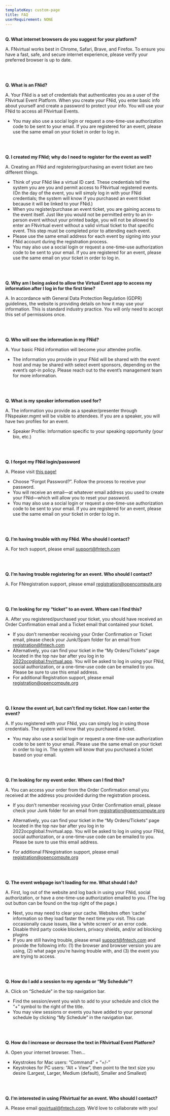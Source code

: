 ```yaml
---
templateKey: custom-page
title: FAQ
userRequirement: NONE
---
```

**<BR>Q. What internet browsers do you suggest for your platform?**

A. FNvirtual works best in Chrome, Safari, Brave, and Firefox. To ensure you have a fast, safe, and secure internet experience, please verify your preferred browser is up to date.

<br><br>

**Q. What is an FNid?**

A. Your FNid is a set of credentials that authenticates you as a user of the FNvirtual Event Platform. When you create your FNid, you enter basic info about yourself and create a password to protect your info. You will use your FNid to access all FNvirtual Events.

* You may also use a social login or request a one-time-use authorization code to be sent to your email. If you are registered for an event, please use the same email on your ticket in order to log in. 

<br><br>

**Q. I created my FNid; why do I need to register for the event as well?**

A. Creating an FNid and registering/purchasing an event ticket are two different things.

* Think of your FNid like a virtual ID card. These credentials tell the system you are you and permit access to FNvirtual registered events. (On the day of the event, you will simply log in with your FNid credentials; the system will know if you purchased an event ticket because it will be linked to your FNid.)
* When you register/purchase an event ticket, you are gaining access to the event itself. Just like you would not be permitted entry to an in-person event without your printed badge, you will not be allowed to enter an FNvirtual event without a valid virtual ticket to that specific event. This step must be completed prior to attending each event.
* Please use the same email address for each event by signing into your FNid account during the registration process.
* You may also use a social login or request a one-time-use authorization code to be sent to your email. If you are registered for an event, please use the same email on your ticket in order to log in. 

<br><br>

**Q. Why am I being asked to allow the Virtual Event app to access my information after I log in for the first time?**

A. In accordance with General Data Protection Regulation (GDPR) guidelines, the website is providing details on how it may use your information. This is standard industry practice. You will only need to accept this set of permissions once.

<br><br>

**Q. Who will see the information in my FNid?**

A. Your basic FNid information will become your attendee profile.

* The information you provide in your FNid will be shared with the event host and may be shared with select event sponsors, depending on the event’s opt-in policy. Please reach out to the event’s management team for more information.

<br><br>

**Q. What is my speaker information used for?**

A. The information you provide as a speaker/presenter through FNspeaker.mgmt will be visible to attendees. If you are a speaker, you will have two profiles for an event.

* Speaker Profile: Information specific to your speaking opportunity (your bio, etc.)

<br><br>

**Q. I forgot my FNid login/password**

A. Please visit <a href=“https://idp.fnvirtual.app/“ target=“_blank”>this page!</a>[](https://idp.fntech.com/)

* Choose “Forgot Password?”. Follow the process to receive your password.
* You will receive an email—at whatever email address you used to create your FNid—which will allow you to reset your password.
* You may also use a social login or request a one-time-use authorization code to be sent to your email. If you are registered for an event, please use the same email on your ticket in order to log in. 

<br><br>

**Q. I’m having trouble with my FNid. Who should I contact?**

A. For tech support, please email [support@fntech.com](mailto:support@fntech.com)

<br><br>

**Q. I’m having trouble registering for an event. Who should I contact?**

A. For FNregistration support, please email [registration@opencompute.org](Mailto:registration@opencompute.org)

<br><br>

**Q. I’m looking for my “ticket” to an event. Where can I find this?**

A. After you registered/purchased your ticket, you should have received an Order Confirmation email and a Ticket email that contained your ticket.

* If you don’t remember receiving your Order Confirmation or Ticket email, please check your Junk/Spam folder for an email from registration@fntech.com
* Alternatively, you can find your ticket in the “My Orders/Tickets” page located in the top nav bar after you log in to [2022ocpglobal.fnvirtual.app](https://2022ocpglobal.fnvirtual.app). You will be asked to log in using your FNid, social authorization, or a one-time-use code can be emailed to you. Please be sure to use this email address. 
* For additional Registration support, please email [registration@opencompute.org](Mailto:registration@opencompute.org)

<br><br>

**Q. I know the event url, but can’t find my ticket. How can I enter the event?**

A. If you registered with your FNid, you can simply log in using those credentials. The system will know that you purchased a ticket.

* You may also use a social login or request a one-time-use authorization code to be sent to your email. Please use the same email on your ticket in order to log in. The system will know that you purchased a ticket based on your email. 

<br><br>

**Q. I’m looking for my event order. Where can I find this?**

A. You can access your order from the Order Confirmation email you received at the address you provided during the registration process.

* If you don’t remember receiving your Order Confirmation email, please check your Junk folder for an email from registration@opencompute.org
* Alternatively, you can find your ticket in the “My Orders/Tickets” page located in the top nav bar after you log in to 2022ocpglobal.fnvirtual.app. You will be asked to log in using your FNid, social authorization, or a one-time-use code can be emailed to you. Please be sure to use this email address. 
* For additional FNregistration support, please email [registration@opencompute.org](Mailto:registration@opencompute.org)

  <br><br>

**Q. The event webpage isn’t loading for me. What should I do?**

A. First, log out of the website and log back in using your FNid, social authorization, or have a one-time-use authorization emailed to you. (The log out button can be found on the top right of the page.)

* Next, you may need to clear your cache. Websites often ‘cache’ information so they load faster the next time you visit. This can occasionally cause issues, like a ‘white screen’ or an error code.
* Disable third party cookie blockers, privacy shields, and/or ad blocking plugins
* If you are still having trouble, please email support@fntech.com and provide the following info: (1) the browser and browser version you are using, (2) what page you’re having trouble with, and (3) the event you are trying to access.

<br><br>

**Q. How do I add a session to my agenda or “My Schedule”?**

A. Click on “Schedule” in the top navigation bar. 

* Find the session/event you wish to add to your schedule and click the “+” symbol to the right of the title.
* You may view sessions or events you have added to your personal schedule by clicking “My Schedule” in the navigation bar.

<br><br>

**Q. How do I increase or decrease the text in FNvirtual Event Platform?**

A. Open your internet browser. Then…

* Keystrokes for Mac users: “Command” + “+/-”
* Keystrokes for PC users: “Alt + View”, then point to the text size you desire (Largest, Larger, Medium (default), Smaller and Smallest)

<br><br>

**Q. I’m interested in using FNvirtual for an event. Who should I contact?**

A. Please email [govirtual@fntech.com](<mailto: govirtual@fntech.com>). We’d love to collaborate with you!